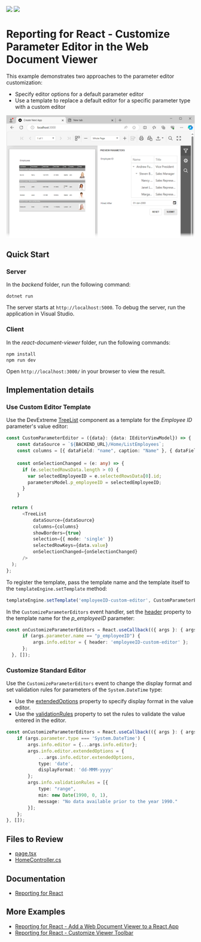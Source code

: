 <!-- default badges list -->
[![](https://img.shields.io/badge/Open_in_DevExpress_Support_Center-FF7200?style=flat-square&logo=DevExpress&logoColor=white)](https://supportcenter.devexpress.com/ticket/details/T1234782)
[![](https://img.shields.io/badge/📖_How_to_use_DevExpress_Examples-e9f6fc?style=flat-square)](https://docs.devexpress.com/GeneralInformation/403183)
<!-- default badges end -->
# Reporting for React - Customize Parameter Editor in the Web Document Viewer

This example demonstrates two approaches to the parameter editor customization:
- Specify editor options for a default parameter editor
- Use a template to replace a default editor for a specific parameter type with a custom editor

![Web Document Viewer - Parameter Panel](images/screenshot.png)

## Quick Start 

### Server

In the *backend* folder, run the following command:

```
dotnet run
```

The server starts at `http://localhost:5000`. To debug the server, run the application in Visual Studio.

### Client

In the *react-document-viewer* folder, run the following commands:

```
npm install
npm run dev
```

Open `http://localhost:3000/` in your browser to view the result. 

## Implementation details

### Use Custom Editor Template

Use the DevExtreme [TreeList](https://js.devexpress.com/React/Documentation/Guide/UI_Components/TreeList/Getting_Started_with_TreeList/) component as a template for the *Employee ID* parameter's value editor:

```ts
const CustomParameterEditor = ({data}: {data: IEditorViewModel}) => {
    const dataSource = `${BACKEND_URL}/Home/ListEmployees`;
    const columns = [{ dataField: "name", caption: "Name" }, { dataField: "title", caption: "Title" }];

    const onSelectionChanged = (e: any) => {
      if (e.selectedRowsData.length > 0) {
        var selectedEmployeeID = e.selectedRowsData[0].id;
        parametersModel.p_employeeID = selectedEmployeeID;
      }
    }

  return (
      <TreeList
          dataSource={dataSource}
          columns={columns}
          showBorders={true}
          selection={{ mode: 'single' }}
          selectedRowKeys={data.value}
          onSelectionChanged={onSelectionChanged}
      />
  );
};
```

To register the template, pass the template name and the template itself to the `templateEngine.setTemplate` method:

```ts
templateEngine.setTemplate('employeeID-custom-editor', CustomParameterEditor);
```

In the `CustomizeParameterEditors` event handler, set the [header](https://docs.devexpress.com/XtraReports/js-DevExpress.Analytics.Utils.IEditorInfo?p=netframework#js_devexpress_analytics_utils_ieditorinfo_header) property to the template name for the *p_employeeID* parameter:

```ts
const onCustomizeParameterEditors = React.useCallback(({ args }: { args: any }): void => {
      if (args.parameter.name == "p_employeeID") {
          args.info.editor = { header: 'employeeID-custom-editor' };
      };
  }, []);
```

### Customize Standard Editor

Use the `CustomizeParameterEditors` event to change the display format and set validation rules for parameters of the `System.DateTime` type:
- Use the [extendedOptions](https://docs.devexpress.com/XtraReports/js-DevExpress.Analytics.Utils.IEditorInfo?p=netframework#js_devexpress_analytics_utils_ieditorinfo_extendedoptions) property to specify display format in the value editor.
- Use the [validationRules](https://docs.devexpress.com/XtraReports/js-DevExpress.Analytics.Utils.ISerializationInfo?p=netframework#js_devexpress_analytics_utils_iserializationinfo_validationrules) property to set the rules to validate the  value entered in the editor.

```ts
const onCustomizeParameterEditors = React.useCallback(({ args }: { args: any }): void => {
    if (args.parameter.type === 'System.DateTime') {
        args.info.editor = {...args.info.editor};
        args.info.editor.extendedOptions = {
            ...args.info.editor.extendedOptions,
            type: 'date',
            displayFormat: 'dd-MMM-yyyy'
        };
        args.info.validationRules = [{
            type: "range",
            min: new Date(1990, 0, 1),
            message: "No data available prior to the year 1990."
        }];
    };
}, []);
```

## Files to Review

- [page.tsx](react-document-viewer/src/app/page.tsx)
- [HomeController.cs](backend/Controllers/HomeController.cs)

## Documentation

- [Reporting for React](https://docs.devexpress.com/XtraReports/119338)

## More Examples

- [Reporting for React - Add a Web Document Viewer to a React App](https://github.com/DevExpress-Examples/reporting-react-integrate-web-document-viewer)
- [Reporting for React - Customize Viewer Toolbar](https://github.com/DevExpress-Examples/reporting-react-customize-viewer-toolbar)
